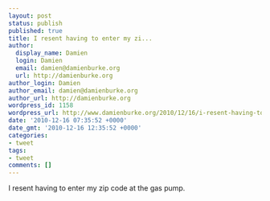 ```yaml
---
layout: post
status: publish
published: true
title: I resent having to enter my zi...
author:
  display_name: Damien
  login: Damien
  email: damien@damienburke.org
  url: http://damienburke.org
author_login: Damien
author_email: damien@damienburke.org
author_url: http://damienburke.org
wordpress_id: 1158
wordpress_url: http://www.damienburke.org/2010/12/16/i-resent-having-to-enter-my-zi/
date: '2010-12-16 07:35:52 +0000'
date_gmt: '2010-12-16 12:35:52 +0000'
categories:
- tweet
tags:
- tweet
comments: []
---
```

<p>I resent having to enter my zip code at the gas pump.</p>
